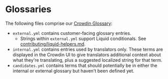 # Glossaries

The following files comprise our [Crowdin Glossary](https://support.crowdin.com/glossary/):

* `external.yml` contains customer-facing glossary entries.
  * Strings within `external.yml` support Liquid conditionals. See [contributing/liquid-helpers.md](/contributing/liquid-helpers.md).
* `internal.yml` contains entries used by translators only. These terms are displayed in the Crowdin UI to give translators additional context about what they're translating, plus a suggested localized string for that term.
* `candidates.yml` contains terms that should potentially be in either the internal or external glossary but haven't been defined yet.
